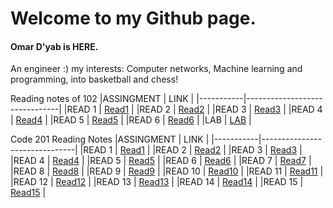 # Welcome to my Github page.

#### Omar D'yab is HERE.

An engineer :)
my interests: Computer networks, Machine learning and programming, into basketball and chess!


Reading notes of 102 
|ASSINGMENT | LINK                          |
|-----------|-------------------------------|
|READ 1     | [Read1](read1.md)             |
|READ 2     | [Read2](read2.md)             |
|READ 3     | [Read3](read3.md)             |
|READ 4     | [Read4](read4.md)             |
|READ 5     | [Read5](read5.md)             |
|READ 6     | [Read6](read6.md)             |
|LAB        | [LAB](LAB.md)                 |

Code 201 Reading Notes
|ASSINGMENT | LINK                          |
|-----------|-------------------------------|
|READ 1     | [Read1](read7.md)             |
|READ 2     | [Read2](read8.md)             |
|READ 3     | [Read3](read9.md)             |
|READ 4     | [Read4](read10.md)             |
|READ 5     | [Read5](read11.md)             |
|READ 6     | [Read6](read12.md)             |
|READ 7     | [Read7](read13.md)             |
|READ 8     | [Read8](read14.md)             |
|READ 9     | [Read9](read15.md)             |
|READ 10    | [Read10](read16.md)             |
|READ 11    | [Read11](read17.md)             |
|READ 12    | [Read12](read18.md)             |
|READ 13    | [Read13](read19.md)             |
|READ 14    | [Read14](read20.md)             |
|READ 15    | [Read15](read21.md)             |